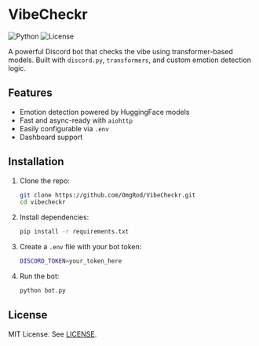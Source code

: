 # VibeCheckr

![Python](https://img.shields.io/badge/python-3.10+-blue)
![License](https://img.shields.io/badge/license-MIT-green)

A powerful Discord bot that checks the vibe using transformer-based models. Built with `discord.py`, `transformers`, and custom emotion detection logic.

## Features

- Emotion detection powered by HuggingFace models
- Fast and async-ready with `aiohttp`
- Easily configurable via `.env`
- Dashboard support

## Installation

1. Clone the repo:

   ```bash
   git clone https://github.com/OmgRod/VibeCheckr.git
   cd vibecheckr
   ```

2. Install dependencies:

    ```bash
    pip install -r requirements.txt
    ```

3. Create a `.env` file with your bot token:

    ```bash
    DISCORD_TOKEN=your_token_here
    ```

4. Run the bot:

    ```bash
    python bot.py
    ```

## License

MIT License. See [LICENSE](LICENSE).
